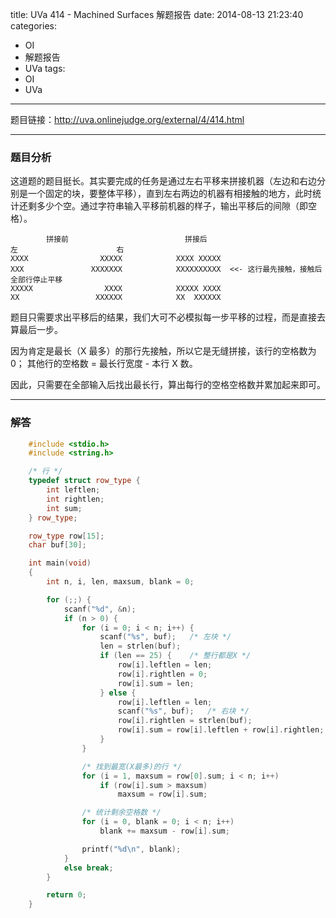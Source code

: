 title: UVa 414 - Machined Surfaces 解题报告
date: 2014-08-13 21:23:40
categories:
- OI
- 解题报告
- UVa
tags:
- OI
- UVa
---

题目链接：<http://uva.onlinejudge.org/external/4/414.html>

---

### 题目分析

这道题的题目挺长。其实要完成的任务是通过左右平移来拼接机器（左边和右边分别是一个固定的块，要整体平移），直到左右两边的机器有相接触的地方，此时统计还剩多少个空。通过字符串输入平移前机器的样子，输出平移后的间隙（即空格）。

<!-- more -->

            拼接前                          拼接后
	左                      右
	XXXX                XXXXX            XXXX XXXXX
	XXX               XXXXXXX            XXXXXXXXXX  <<- 这行最先接触，接触后全部行停止平移
	XXXXX                XXXX            XXXXX XXXX
	XX                 XXXXXX            XX  XXXXXX

题目只需要求出平移后的结果，我们大可不必模拟每一步平移的过程，而是直接去算最后一步。

因为肯定是最长（X 最多）的那行先接触，所以它是无缝拼接，该行的空格数为 0；
其他行的空格数 = 最长行宽度 - 本行 X 数。

因此，只需要在全部输入后找出最长行，算出每行的空格空格数并累加起来即可。

---

### 解答

``` cpp
	#include <stdio.h>
	#include <string.h>

	/* 行 */
	typedef struct row_type {
		int leftlen;
		int rightlen;
		int sum;
	} row_type;

	row_type row[15];
	char buf[30];

	int main(void)
	{
		int n, i, len, maxsum, blank = 0;

		for (;;) {
			scanf("%d", &n);
			if (n > 0) {
				for (i = 0; i < n; i++) {
					scanf("%s", buf);	/* 左块 */
					len = strlen(buf);
					if (len == 25) {	/* 整行都是X */
						row[i].leftlen = len;
						row[i].rightlen = 0;
						row[i].sum = len;
					} else {
						row[i].leftlen = len;
						scanf("%s", buf);	/* 右块 */
						row[i].rightlen = strlen(buf);
						row[i].sum = row[i].leftlen + row[i].rightlen;
					}
				}

				/* 找到最宽(X最多)的行 */
				for (i = 1, maxsum = row[0].sum; i < n; i++)
					if (row[i].sum > maxsum)
						maxsum = row[i].sum;

				/* 统计剩余空格数 */
				for (i = 0, blank = 0; i < n; i++)
					blank += maxsum - row[i].sum;

				printf("%d\n", blank);
			}
			else break;
		}

		return 0;
	}
```